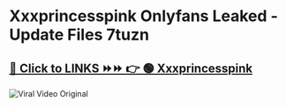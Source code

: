 
 # Xxxprincesspink Onlyfans Leaked - Update Files 7tuzn

## <h2><a href="https://clipsfans.com/Xxxprincesspink&ref=git">🔗 Click to LINKS ⏩⏩ 👉 🟢 Xxxprincesspink </a></h2>

<a href="https://clipsfans.com/Xxxprincesspink&ref=git" rel="nofollow" data-target="animated-image.originalLink"><img src="https://i.ibb.co.com/xMMVF88/686577567.gif" alt="Viral Video Original" style="max-width: 100%; display: inline-block;" data-target="animated-image.originalImage"></a>

